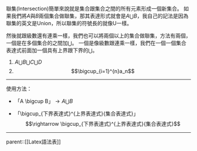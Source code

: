 聯集(Intersection)簡單來說就是集合跟集合之間的所有元素形成一個新集合。
如果我們將$A$與$B$兩個集合做聯集，那其表達形式就會是$A\bigcup B$，我自己的記法是因為聯集的英文是Union，所以聯集的符號長的就像U一樣。

然後就跟級數還有連乘一樣，我們也可以將兩個以上的集合做聯集，方法有兩個，一個是在多個集合的之間加$\bigcup$。 一個是像級數跟連乘一樣，我們在一個一個集合表達式前面加一個具有上界跟下界的$\bigcup$。

1. $A\bigcup B\bigcup C\bigcup D$
2. $$\bigcup_{i=1}^{n}a_n$$
- - -
使用方法：
- 「A \\bigcup B」$\rightarrow A\bigcup B$


- 「\\bigcup_{下界表達式}^{上界表達式}{集合表達式}」$$\rightarrow \bigcup_{下界表達式}^{上界表達式}{集合表達式}$$
- - -
parent::[[Latex語法表]]